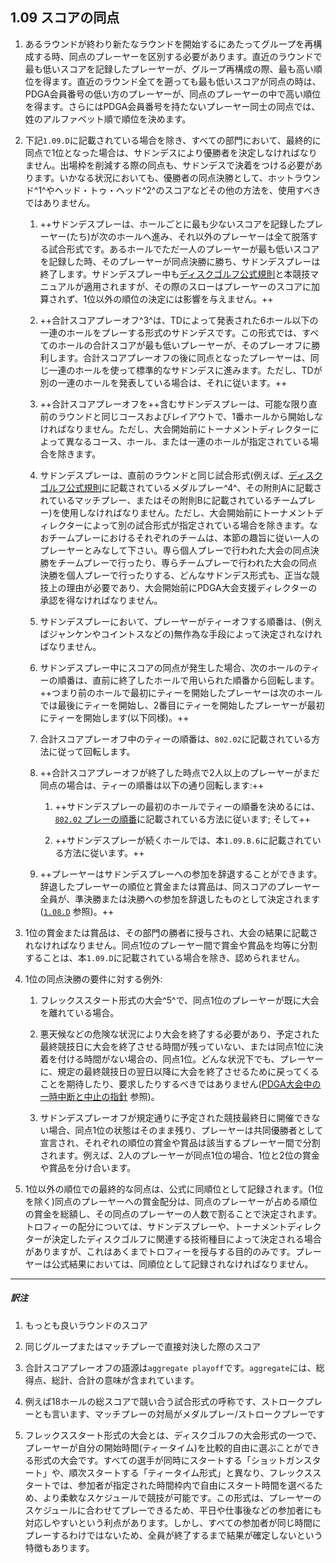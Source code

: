 ## 1.09 スコアの同点

1. あるラウンドが終わり新たなラウンドを開始するにあたってグループを再構成する時、同点のプレーヤーを区別する必要があります。直近のラウンドで最も低いスコアを記録したプレーヤーが、グループ再構成の際、最も高い順位を得ます。直近のラウンド全てを遡っても最も低いスコアが同点の時は、PDGA会員番号の低い方のプレーヤーが、同点のプレーヤーの中で高い順位を得ます。さらにはPDGA会員番号を持たないプレーヤー同士の同点では、姓のアルファベット順で順位を決めます。

1. 下記`1.09.D`に記載されている場合を除き、すべての部門において、最終的に同点で1位となった場合は、サドンデスにより優勝者を決定しなければなりません。出場枠を削減する際の同点も、サドンデスで決着をつける必要があります。いかなる状況においても、優勝者の同点決勝として、ホットラウンド^1^やヘッド・トゥ・ヘッド^2^のスコアなどその他の方法を、使用すべきではありません。

    1. ++サドンデスプレーは、ホールごとに最も少ないスコアを記録したプレーヤー(たち)が次のホールへ進み、それ以外のプレーヤーは全て脱落する試合形式です。あるホールでただ一人のプレーヤーが最も低いスコアを記録した時、そのプレーヤーが同点決勝に勝ち、サドンデスプレーは終了します。サドンデスプレー中も[ディスクゴルフ公式規則](ordg/index)と本競技マニュアルが適用されますが、その際のスローはプレーヤーのスコアに加算されず、1位以外の順位の決定には影響を与えません。++

    1. ++合計スコアプレーオフ^3^は、TDによって発表された6ホール以下の一連のホールをプレーする形式のサドンデスです。この形式では、すべてのホールの合計スコアが最も低いプレーヤーが、そのプレーオフに勝利します。合計スコアプレーオフの後に同点となったプレーヤーは、同じ一連のホールを使って標準的なサドンデスに進みます。ただし、TDが別の一連のホールを発表している場合は、それに従います。++

    1. ++合計スコアプレーオフを++含むサドンデスプレーは、可能な限り直前のラウンドと同じコースおよびレイアウトで、1番ホールから開始しなければなりません。ただし、大会開始前にトーナメントディレクターによって異なるコース、ホール、または一連のホールが指定されている場合を除きます。

    1. サドンデスプレーは、直前のラウンドと同じ試合形式(例えば、[ディスクゴルフ公式規則](ordg/index)に記載されているメダルプレー^4^、その附則Aに記載されているマッチプレー、またはその附則Bに記載されているチームプレー)を使用しなければなりません。ただし、大会開始前にトーナメントディレクターによって別の試合形式が指定されている場合を除きます。なおチームプレーにおけるそれぞれのチームは、本節の趣旨に従い一人のプレーヤーとみなして下さい。専ら個人プレーで行われた大会の同点決勝をチームプレーで行ったり、専らチームプレーで行われた大会の同点決勝を個人プレーで行ったりする、どんなサドンデス形式も、正当な競技上の理由が必要であり、大会開始前にPDGA大会支援ディレクターの承認を得なければなりません。

    1. サドンデスプレーにおいて、プレーヤーがティーオフする順番は、(例えばジャンケンやコイントスなどの)無作為な手段によって決定されなければなりません。

    1. サドンデスプレー中にスコアの同点が発生した場合、次のホールのティーの順番は、直前に終了したホールで用いられた順番から回転します。++つまり前のホールで最初にティーを開始したプレーヤーは次のホールでは最後にティーを開始し、2番目にティーを開始したプレーヤーが最初にティーを開始します(以下同様)。++

    1. 合計スコアプレーオフ中のティーの順番は、`802.02`に記載されている方法に従って回転します。

    1. ++合計スコアプレーオフが終了した時点で2人以上のプレーヤーがまだ同点の場合は、ティーの順番は以下の通り回転します:++

        1. ++サドンデスプレーの最初のホールでティーの順番を決めるには、[`802.02` プレーの順番](ordg/80202)に記載されている方法に従います; そして++

        1. ++サドンデスプレーが続くホールでは、本`1.09.B.6`に記載されている方法に従います。++

    1. ++プレーヤーはサドンデスプレーへの参加を辞退することができます。辞退したプレーヤーの順位と賞金または賞品は、同スコアのプレーヤー全員が、準決勝または決勝への参加を辞退したものとして決定されます([`1.08.D`](#プレーヤー出場枠の削減足切り) 参照)。++

1. 1位の賞金または賞品は、その部門の勝者に授与され、大会の結果に記載されなければなりません。同点1位のプレーヤー間で賞金や賞品を均等に分割することは、本`1.09.D`に記載されている場合を除き、認められません。

1. 1位の同点決勝の要件に対する例外:

    1. フレックススタート形式の大会^5^で、同点1位のプレーヤーが既に大会を離れている場合。

    1. 悪天候などの危険な状況により大会を終了する必要があり、予定された最終競技日に大会を終了させる時間が残っていない、または同点1位に決着を付ける時間がない場合の、同点1位。どんな状況下でも、プレーヤーに、規定の最終競技日の翌日以降に大会を終了させるために戻ってくることを期待したり、要求したりするべきではありません([PDGA大会中の一時中断と中止の指針](https://www.pdga.com/pdga-documents/tournament-resources/pdga-mid-event-suspension-and-cancellation) 参照)。

    1. サドンデスプレーオフが規定通りに予定された競技最終日に開催できない場合、同点1位の状態はそのまま残り、プレーヤーは共同優勝者として宣言され、それぞれの順位の賞金や賞品は該当するプレーヤー間で分割されます。例えば、2人のプレーヤーが同点1位の場合、1位と2位の賞金や賞品を分け合います。

1. 1位以外の順位での最終的な同点は、公式に同順位として記録されます。(1位を除く)同点のプレーヤーへの賞金配分は、同点のプレーヤーが占める順位の賞金を総額し、その同点のプレーヤーの人数で割ることで決定されます。トロフィーの配分については、サドンデスプレーや、トーナメントディレクターが決定したディスクゴルフに関連する技術種目によって決定される場合がありますが、これはあくまでトロフィーを授与する目的のみです。プレーヤーは公式結果においては、同順位として記録されなければなりません。

___
##### 訳注
1. もっとも良いラウンドのスコア

1. 同じグループまたはマッチプレーで直接対決した際のスコア

1. 合計スコアプレーオフの語源は`aggregate playoff`です。`aggregate`には、総得点、総計、合計の意味が含まれています。

1. 例えば18ホールの総スコアで競い合う試合形式の呼称です、ストロークプレーとも言います、マッチプレーの対局がメダルプレー/ストロークプレーです

1. フレックススタート形式の大会とは、ディスクゴルフの大会形式の一つで、プレーヤーが自分の開始時間(ティータイム)を比較的自由に選ぶことができる形式の大会です。すべての選手が同時にスタートする「ショットガンスタート」や、順次スタートする「ティータイム形式」と異なり、フレックススタートでは、参加者が指定された時間枠内で自由にスタート時間を選べるため、より柔軟なスケジュールで競技が可能です。この形式は、プレーヤーのスケジュールに合わせてプレーできるため、平日や仕事後などの参加者にも対応しやすいという利点があります。しかし、すべての参加者が同じ時間にプレーするわけではないため、全員が終了するまで結果が確定しないという特徴もあります。
